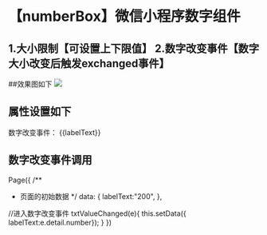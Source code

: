 # 【numberBox】微信小程序数字组件
## 1.大小限制【可设置上下限值】 2.数字改变事件【数字大小改变后触发exchanged事件】
##效果图如下
![](github.com/puti520/numberBox/blob/master/Test/wxnumberbox1.gif)

## 属性设置如下

<!--pages/Test/Test.wxml-->
<view>
  <view>
    <numberBox bindtxtValueChanged="txtValueChanged"  number="200" maximum="1000" minimum="-100" remark="最小值:-100 最大值1000 （可以为空）" ></numberBox>
    <label>数字改变事件：</label>
    <label>{{labelText}}</label>
  </view>
</view>

## 数字改变事件调用

Page({
  /**
   * 页面的初始数据
   */
  data: {
    labelText:"200",
  },

  //进入数字改变事件
  txtValueChanged(e){
    this.setData({ labelText:e.detail.number});
  }
})
